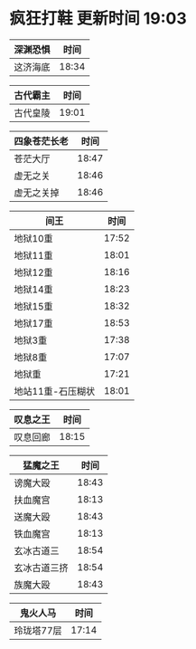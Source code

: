 # 疯狂打鞋 更新时间 19:03

| 深渊恐惧   | 时间    |
|--------|-------|
| 这济海底 | 18:34 |

| 古代霸主   | 时间    |
|--------|-------|
| 古代皇陵 | 19:01 |

| 四象苍茫长老   | 时间    |
|--------|-------|
| 苍茫大厅 | 18:47 |
| 虚无之关 | 18:46 |
| 虚无之关掉 | 18:46 |

| 间王   | 时间    |
|--------|-------|
| 地狱10重 | 17:52 |
| 地狱11重 | 18:01 |
| 地狱12重 | 18:16 |
| 地狱14重 | 18:23 |
| 地狱15重 | 18:32 |
| 地狱17重 | 18:53 |
| 地狱3重 | 17:38 |
| 地狱8重 | 17:07 |
| 地狱重 | 17:21 |
| 地站11重-石压糊状 | 18:01 |

| 叹息之王   | 时间    |
|--------|-------|
| 叹息回廊 | 18:15 |

| 猛魔之王   | 时间    |
|--------|-------|
| 谤魔大殴 | 18:43 |
| 扶血魔宫 | 18:13 |
| 送魔大殴 | 18:43 |
| 铁血魔宫 | 18:13 |
| 玄冰古道三 | 18:54 |
| 玄冰古道三挤 | 18:54 |
| 族魔大殴 | 18:43 |

| 鬼火人马   | 时间    |
|--------|-------|
| 玲珑塔77层 | 17:14 |